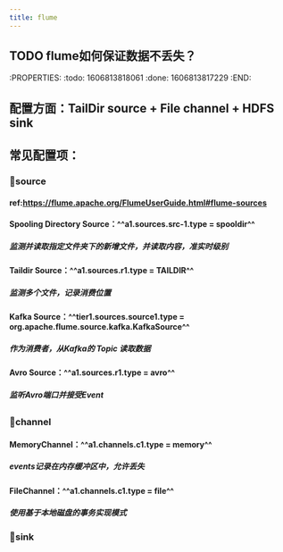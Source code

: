 ```yaml
---
title: flume
---
```


## TODO flume如何保证数据不丢失？
:PROPERTIES:
:todo: 1606813818061
:done: 1606813817229
:END:
## 配置方面：TailDir source + File channel + HDFS sink
## 常见配置项：
### 🌌**source**
#### ref:https://flume.apache.org/FlumeUserGuide.html#flume-sources
#### **Spooling Directory Source**：^^a1.sources.src-1.type = spooldir^^
##### 监测并读取指定文件夹下的新增文件，并读取内容，准实时级别
#### **Taildir Source**：^^a1.sources.r1.type = TAILDIR^^
##### 监测多个文件，记录消费位置
#### **Kafka Source**：^^tier1.sources.source1.type = org.apache.flume.source.kafka.KafkaSource^^
##### 作为消费者，从Kafka的 **Topic** 读取数据
#### **Avro Source**：^^a1.sources.r1.type = avro^^
##### 监听Avro端口并接受Event
##
### 🌌**channel**
#### **MemoryChannel**：^^a1.channels.c1.type = memory^^
##### events记录在内存缓冲区中，允许丢失
#### **FileChannel**：^^a1.channels.c1.type = file^^
##### 使用基于本地磁盘的事务实现模式
###
### 🌌**sink**
####
##
